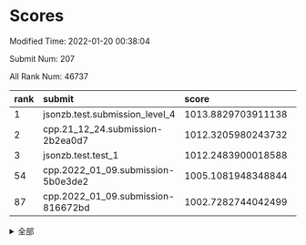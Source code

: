 # Scores

Modified Time: 2022-01-20 00:38:04

Submit Num: 207

All Rank Num: 46737

| rank |               submit               |       score        |       sigma        | pk_num |
| :--- | :--------------------------------- | :----------------- | :----------------- | :----- |
| 1    | jsonzb.test.submission_level_4     | 1013.8829703911138 | 0.822394303536934  | 906    |
| 2    | cpp.21_12_24.submission-2b2ea0d7   | 1012.3205980243732 | 0.758767082839124  | 902    |
| 3    | jsonzb.test.test_1                 | 1012.2483900018588 | 0.7887233763834621 | 843    |
| 54   | cpp.2022_01_09.submission-5b0e3de2 | 1005.1081948348844 | 0.7266861668793421 | 902    |
| 87   | cpp.2022_01_09.submission-816672bd | 1002.7282744042499 | 0.7021832284477331 | 902    |


<details>
<summary>全部</summary>

| rank |                 submit                 |       score        |       sigma        | pk_num |
| :--- | :------------------------------------- | :----------------- | :----------------- | :----- |
| 1    | jsonzb.test.submission_level_4         | 1013.8829703911138 | 0.822394303536934  | 906    |
| 2    | cpp.21_12_24.submission-2b2ea0d7       | 1012.3205980243732 | 0.758767082839124  | 902    |
| 3    | jsonzb.test.test_1                     | 1012.2483900018588 | 0.7887233763834621 | 843    |
| 4    | gobigger.level_3.submission_level_3_33 | 1011.3353841328684 | 0.7496829007423673 | 907    |
| 5    | gobigger.level_3.submission_level_3_37 | 1011.2787426347693 | 0.7574630168814575 | 902    |
| 6    | gobigger.level_3.submission_level_3_36 | 1011.2289683216449 | 0.7732733621191854 | 901    |
| 7    | gobigger.level_3.submission_level_3_35 | 1010.7521369555648 | 0.7273815672131716 | 902    |
| 8    | gobigger.level_3.submission_level_3_11 | 1010.744180249483  | 0.746900314376662  | 901    |
| 9    | gobigger.level_3.submission_level_3_47 | 1010.6040866662158 | 0.7551429940639969 | 908    |
| 10   | gobigger.level_3.submission_level_3_8  | 1010.5601838554237 | 0.7460157854849676 | 906    |
| 11   | gobigger.level_3.submission_level_3_4  | 1010.5517905363945 | 0.7609694030083477 | 898    |
| 12   | gobigger.level_3.submission_level_3_0  | 1010.5347854699871 | 0.7468450535840171 | 908    |
| 13   | gobigger.level_3.submission_level_3_16 | 1010.4845358345353 | 0.753250399112723  | 904    |
| 14   | gobigger.level_3.submission_level_3_41 | 1010.4804119681235 | 0.7461890568721863 | 907    |
| 15   | gobigger.level_3.submission_level_3_42 | 1010.4792368028482 | 0.7501563316793205 | 905    |
| 16   | gobigger.level_3.submission_level_3_29 | 1010.4045203942161 | 0.7458157126046748 | 905    |
| 17   | gobigger.level_3.submission_level_3_24 | 1010.2663877048943 | 0.7398556516152875 | 898    |
| 18   | gobigger.level_3.submission_level_3_1  | 1010.18866113723   | 0.7505335439215098 | 909    |
| 19   | gobigger.level_3.submission_level_3_38 | 1010.162923556432  | 0.7518867709356238 | 904    |
| 20   | gobigger.level_3.submission_level_3_46 | 1010.1222786759356 | 0.7491956343165844 | 904    |
| 21   | gobigger.level_3.submission_level_3_32 | 1010.026362358057  | 0.7402006591296668 | 902    |
| 22   | gobigger.level_3.submission_level_3_21 | 1009.9565869241397 | 0.751767886717285  | 905    |
| 23   | gobigger.level_3.submission_level_3_45 | 1009.933933835169  | 0.7606099345000702 | 902    |
| 24   | gobigger.level_3.submission_level_3_2  | 1009.8905537052563 | 0.7592820900650685 | 905    |
| 25   | gobigger.level_3.submission_level_3_6  | 1009.8765888750122 | 0.7663075437463247 | 902    |
| 26   | gobigger.level_3.submission_level_3_19 | 1009.8533658505453 | 0.7347916699148243 | 898    |
| 27   | gobigger.level_3.submission_level_3_20 | 1009.7948465122646 | 0.7323780984667678 | 906    |
| 28   | gobigger.level_3.submission_level_3_10 | 1009.6904248860744 | 0.7530200778259386 | 905    |
| 29   | gobigger.level_3.submission_level_3_15 | 1009.6275538955164 | 0.7304503970740079 | 905    |
| 30   | gobigger.level_3.submission_level_3_31 | 1009.5794283763431 | 0.738981423628136  | 905    |
| 31   | gobigger.level_3.submission_level_3_34 | 1009.5716717969756 | 0.7527159967217911 | 905    |
| 32   | gobigger.level_3.submission_level_3_43 | 1009.4697057104627 | 0.7393505204608526 | 909    |
| 33   | gobigger.level_3.submission_level_3_26 | 1009.4392198248303 | 0.7515033909939148 | 903    |
| 34   | gobigger.level_3.submission_level_3_13 | 1009.4277175159833 | 0.752258203804419  | 902    |
| 35   | gobigger.level_3.submission_level_3_12 | 1009.3880550884983 | 0.7463729600858185 | 907    |
| 36   | gobigger.level_3.submission_level_3_28 | 1009.321767640551  | 0.7422008698375406 | 906    |
| 37   | gobigger.level_3.submission_level_3_30 | 1009.271021207049  | 0.7404341269750346 | 897    |
| 38   | gobigger.level_3.submission_level_3_44 | 1009.176045330913  | 0.747307062591619  | 903    |
| 39   | gobigger.level_3.submission_level_3_23 | 1009.1150061552312 | 0.7336841261086309 | 899    |
| 40   | gobigger.level_3.submission_level_3_48 | 1009.1059683103035 | 0.7469308837547542 | 901    |
| 41   | gobigger.level_3.submission_level_3_40 | 1009.0223101395351 | 0.7306260967516703 | 901    |
| 42   | gobigger.level_3.submission_level_3_18 | 1008.9953536551301 | 0.7419188170903785 | 903    |
| 43   | gobigger.level_3.submission_level_3_49 | 1008.9790578822469 | 0.7663089676870798 | 908    |
| 44   | gobigger.level_3.submission_level_3_3  | 1008.9768728169449 | 0.7426674993324343 | 904    |
| 45   | gobigger.level_3.submission_level_3_39 | 1008.9509605134059 | 0.7295595337259204 | 908    |
| 46   | gobigger.level_3.submission_level_3_9  | 1008.93748128236   | 0.7375156548679408 | 905    |
| 47   | gobigger.level_3.submission_level_3_5  | 1008.917127741653  | 0.7453491703925358 | 906    |
| 48   | gobigger.level_3.submission_level_3_25 | 1008.713875274802  | 0.7450275466355396 | 904    |
| 49   | gobigger.level_3.submission_level_3_22 | 1008.5994498998326 | 0.7319491729491759 | 910    |
| 50   | gobigger.level_3.submission_level_3_17 | 1008.5839097158295 | 0.7202100036171305 | 905    |
| 51   | gobigger.level_3.submission_level_3_14 | 1008.3518084433654 | 0.7567187941646653 | 904    |
| 52   | gobigger.level_3.submission_level_3_7  | 1008.3164655632366 | 0.7405184938776711 | 902    |
| 53   | gobigger.level_3.submission_level_3_27 | 1008.1363415109768 | 0.737690515267166  | 904    |
| 54   | cpp.2022_01_09.submission-5b0e3de2     | 1005.1081948348844 | 0.7266861668793421 | 902    |
| 55   | gobigger.level_1.submission_level_1_33 | 1004.9017642156036 | 0.7217638005924975 | 903    |
| 56   | gobigger.level_1.submission_level_1_18 | 1004.3405158700758 | 0.7337570073531874 | 903    |
| 57   | gobigger.level_1.submission_level_1_0  | 1004.325706918736  | 0.7349764427995436 | 904    |
| 58   | gobigger.level_1.submission_level_1_32 | 1004.1734018946895 | 0.7083510727290502 | 901    |
| 59   | gobigger.level_1.submission_level_1_23 | 1004.0704099900876 | 0.7195989672775658 | 901    |
| 60   | gobigger.level_1.submission_level_1_42 | 1004.0255876870444 | 0.7280607595742257 | 905    |
| 61   | gobigger.level_1.submission_level_1_39 | 1004.0096331823843 | 0.7089065539764758 | 905    |
| 62   | gobigger.level_1.submission_level_1_19 | 1003.8225106403432 | 0.7172061492593194 | 902    |
| 63   | gobigger.level_1.submission_level_1_27 | 1003.8048708501367 | 0.7225885511760965 | 906    |
| 64   | gobigger.level_1.submission_level_1_45 | 1003.778098179078  | 0.7224474967042293 | 899    |
| 65   | gobigger.level_1.submission_level_1_13 | 1003.7626680758824 | 0.7117229260718467 | 903    |
| 66   | gobigger.level_1.submission_level_1_16 | 1003.6357400413032 | 0.7231995885315871 | 905    |
| 67   | gobigger.level_1.submission_level_1_29 | 1003.597130892223  | 0.7252670897370551 | 907    |
| 68   | gobigger.level_1.submission_level_1_22 | 1003.5657607206477 | 0.7245000486332132 | 908    |
| 69   | gobigger.level_1.submission_level_1_28 | 1003.5082285794105 | 0.7091332723278145 | 903    |
| 70   | gobigger.level_1.submission_level_1_8  | 1003.4555233536131 | 0.7279652763432021 | 904    |
| 71   | gobigger.level_1.submission_level_1_24 | 1003.3256343766494 | 0.7208914745647544 | 902    |
| 72   | gobigger.level_1.submission_level_1_40 | 1003.3167135537128 | 0.7222921588299688 | 900    |
| 73   | gobigger.level_1.submission_level_1_14 | 1003.2616328039044 | 0.7064408174177484 | 902    |
| 74   | gobigger.level_1.submission_level_1_2  | 1003.2096384653695 | 0.7136219226007251 | 904    |
| 75   | gobigger.level_1.submission_level_1_36 | 1003.2090809255711 | 0.7082886177917734 | 897    |
| 76   | gobigger.level_1.submission_level_1_34 | 1003.2055576001809 | 0.7192019102044701 | 904    |
| 77   | gobigger.level_1.submission_level_1_30 | 1003.196507944399  | 0.7056173169633789 | 902    |
| 78   | gobigger.level_1.submission_level_1_49 | 1003.1951531639819 | 0.7133019341291773 | 904    |
| 79   | gobigger.level_1.submission_level_1_17 | 1003.1756817088525 | 0.7193782189875155 | 905    |
| 80   | gobigger.level_1.submission_level_1_6  | 1003.167436511129  | 0.7207745634250468 | 903    |
| 81   | gobigger.level_1.submission_level_1_15 | 1003.0173000972031 | 0.713389648779766  | 907    |
| 82   | gobigger.level_1.submission_level_1_3  | 1002.9931756920014 | 0.7172255543099777 | 905    |
| 83   | gobigger.level_1.submission_level_1_10 | 1002.9542830056097 | 0.7143371641300451 | 903    |
| 84   | gobigger.level_1.submission_level_1_25 | 1002.812922312562  | 0.709418176569641  | 909    |
| 85   | gobigger.level_1.submission_level_1_9  | 1002.7718204775707 | 0.7181283042307008 | 908    |
| 86   | gobigger.level_1.submission_level_1_38 | 1002.766696558722  | 0.7137798016514125 | 904    |
| 87   | cpp.2022_01_09.submission-816672bd     | 1002.7282744042499 | 0.7021832284477331 | 902    |
| 88   | gobigger.level_1.submission_level_1_11 | 1002.6970528558409 | 0.7165656292708318 | 906    |
| 89   | gobigger.level_1.submission_level_1_12 | 1002.6596932584009 | 0.7189285880255143 | 904    |
| 90   | gobigger.level_1.submission_level_1_20 | 1002.6591225273997 | 0.7194497442129572 | 902    |
| 91   | gobigger.level_1.submission_level_1_5  | 1002.6073162669447 | 0.7120283609422711 | 900    |
| 92   | gobigger.level_1.submission_level_1_41 | 1002.6049179592994 | 0.7134153567603696 | 907    |
| 93   | gobigger.level_1.submission_level_1_37 | 1002.5835179780663 | 0.7125380982156151 | 903    |
| 94   | gobigger.level_1.submission_level_1_47 | 1002.5432778658961 | 0.7028443976753447 | 905    |
| 95   | gobigger.level_1.submission_level_1_48 | 1002.4878319423857 | 0.6994135870257594 | 909    |
| 96   | gobigger.level_1.submission_level_1_4  | 1002.4177889070805 | 0.7078204687774607 | 905    |
| 97   | gobigger.level_1.submission_level_1_44 | 1002.3691048021434 | 0.7165793460733473 | 905    |
| 98   | gobigger.level_1.submission_level_1_7  | 1002.2568560620721 | 0.7138394666228324 | 903    |
| 99   | gobigger.level_1.submission_level_1_31 | 1002.1652363231905 | 0.7129236967185045 | 903    |
| 100  | gobigger.level_1.submission_level_1_43 | 1002.16025373746   | 0.7098182863679289 | 903    |
| 101  | gobigger.level_1.submission_level_1_21 | 1001.9820767178159 | 0.7033396419208051 | 899    |
| 102  | gobigger.level_1.submission_level_1_35 | 1001.9788240356402 | 0.7219174050012735 | 903    |
| 103  | gobigger.level_1.submission_level_1_26 | 1001.8576491843676 | 0.7140595204862704 | 904    |
| 104  | gobigger.level_1.submission_level_1_46 | 1001.8315792469504 | 0.7257870728827763 | 899    |
| 105  | gobigger.level_1.submission_level_1_1  | 1001.7768520471261 | 0.7093568074450656 | 902    |
| 106  | gobigger.random.submission_random_28   | 997.6542135823246  | 0.7031671126106827 | 898    |
| 107  | gobigger.random.submission_random_3    | 997.20628081886    | 0.716590462981801  | 897    |
| 108  | gobigger.random.submission_random_39   | 996.9612287405042  | 0.7111452726992024 | 904    |
| 109  | gobigger.random.submission_random_46   | 996.9228750871711  | 0.7136856821894458 | 903    |
| 110  | gobigger.random.submission_random_9    | 996.857490510568   | 0.710388920793953  | 900    |
| 111  | gobigger.random.submission_random_20   | 996.8398276853775  | 0.7216629611713596 | 907    |
| 112  | gobigger.random.submission_random_18   | 996.8066449526895  | 0.7200498269157207 | 901    |
| 113  | gobigger.random.submission_random_40   | 996.7294294119033  | 0.719116991466811  | 905    |
| 114  | gobigger.random.submission_random_6    | 996.7052154799676  | 0.7131444693041791 | 906    |
| 115  | gobigger.random.submission_random_14   | 996.6974422822152  | 0.7132906958095793 | 908    |
| 116  | gobigger.random.submission_random_23   | 996.647812123629   | 0.7106512972888656 | 904    |
| 117  | gobigger.random.submission_random_37   | 996.5497902467923  | 0.7042282528375997 | 902    |
| 118  | gobigger.random.submission_random_25   | 996.5377694652196  | 0.7122442457964483 | 909    |
| 119  | gobigger.random.submission_random_13   | 996.537203018289   | 0.725003305841177  | 903    |
| 120  | gobigger.random.submission_random_35   | 996.3907731637316  | 0.7152009944959357 | 903    |
| 121  | gobigger.random.submission_random_29   | 996.3122770531968  | 0.7137754591746073 | 899    |
| 122  | gobigger.random.submission_random_19   | 996.1740333268433  | 0.7093529140504925 | 904    |
| 123  | gobigger.random.submission_random_47   | 996.1522645700264  | 0.7051201226456886 | 907    |
| 124  | gobigger.random.submission_random_21   | 996.0988866480308  | 0.716751969084484  | 899    |
| 125  | gobigger.random.submission_random_10   | 996.0930278278163  | 0.7248972010031737 | 906    |
| 126  | gobigger.random.submission_random_24   | 996.0901620291874  | 0.7151151598006157 | 898    |
| 127  | gobigger.random.submission_random_5    | 996.0744525875157  | 0.7137506498173403 | 905    |
| 128  | gobigger.random.submission_random_34   | 996.0141764215003  | 0.7078467932196473 | 903    |
| 129  | gobigger.random.submission_random_7    | 996.0060033815238  | 0.708388836315333  | 905    |
| 130  | gobigger.random.submission_random_41   | 995.9514787057353  | 0.6991384099789204 | 902    |
| 131  | gobigger.random.submission_random_1    | 995.936775836847   | 0.7093226282370041 | 905    |
| 132  | gobigger.random.submission_random_36   | 995.9312815912606  | 0.7377636575013232 | 902    |
| 133  | gobigger.random.submission_random_43   | 995.92808323028    | 0.7293030027121589 | 901    |
| 134  | gobigger.random.submission_random_4    | 995.9191119540787  | 0.7208960469148069 | 904    |
| 135  | gobigger.random.submission_random_38   | 995.9165144038806  | 0.7250565106391155 | 900    |
| 136  | gobigger.random.submission_random_45   | 995.7273826120302  | 0.7047526062062333 | 903    |
| 137  | gobigger.random.submission_random_16   | 995.7203941059822  | 0.7190480155999375 | 904    |
| 138  | gobigger.random.submission_random_2    | 995.686956639889   | 0.7150878987032228 | 897    |
| 139  | gobigger.random.submission_random_11   | 995.6820600947184  | 0.7425828943240583 | 903    |
| 140  | gobigger.random.submission_random_44   | 995.6645431987621  | 0.7309633333935014 | 900    |
| 141  | gobigger.random.submission_random_22   | 995.6422629996445  | 0.7306762581541052 | 904    |
| 142  | gobigger.random.submission_random_17   | 995.6165049347451  | 0.7136280620536336 | 905    |
| 143  | gobigger.random.submission_random_49   | 995.5324105262127  | 0.7156091437617893 | 903    |
| 144  | gobigger.random.submission_random_15   | 995.521817764112   | 0.7050690511467285 | 897    |
| 145  | gobigger.random.submission_random_42   | 995.516887516881   | 0.7277952297095697 | 900    |
| 146  | gobigger.random.submission_random_12   | 995.5149678152557  | 0.725889281873598  | 904    |
| 147  | gobigger.random.submission_random_26   | 995.3435374531639  | 0.7270401063817392 | 903    |
| 148  | gobigger.random.submission_random_0    | 995.3158351585898  | 0.7426131523253372 | 903    |
| 149  | gobigger.random.submission_random_31   | 995.1992012283984  | 0.7311088048655107 | 906    |
| 150  | gobigger.random.submission_random_48   | 995.1169115762436  | 0.7304717265824248 | 900    |
| 151  | gobigger.random.submission_random_32   | 995.0456766796094  | 0.7149736916259585 | 899    |
| 152  | gobigger.random.submission_random_33   | 995.0308640831153  | 0.7192505070949318 | 904    |
| 153  | gobigger.random.submission_random_30   | 994.9934056366742  | 0.7111254600286376 | 904    |
| 154  | gobigger.random.submission_random_27   | 994.9215261733284  | 0.7162473898826159 | 903    |
| 155  | gobigger.level_2.submission_level_2_33 | 994.4411095705402  | 0.735020472689489  | 904    |
| 156  | gobigger.random.submission_random_8    | 994.3868560617768  | 0.7201615363464425 | 897    |
| 157  | gobigger.level_2.submission_level_2_32 | 994.3623334067061  | 0.7326242180128881 | 896    |
| 158  | gobigger.level_2.submission_level_2_3  | 994.0569084988235  | 0.73598770626503   | 901    |
| 159  | gobigger.level_2.submission_level_2_1  | 993.9650842352321  | 0.7546986710618364 | 908    |
| 160  | gobigger.level_2.submission_level_2_35 | 993.9246127329964  | 0.7322282389190038 | 904    |
| 161  | gobigger.level_2.submission_level_2_4  | 993.69511271242    | 0.738044482310999  | 906    |
| 162  | gobigger.level_2.submission_level_2_43 | 993.4400787985356  | 0.7421765189100173 | 901    |
| 163  | gobigger.level_2.submission_level_2_42 | 993.3474634249525  | 0.736996328734349  | 904    |
| 164  | gobigger.level_2.submission_level_2_11 | 993.3162351746596  | 0.7589424376428434 | 904    |
| 165  | gobigger.level_2.submission_level_2_5  | 993.3131642399251  | 0.7275907410894251 | 902    |
| 166  | gobigger.level_2.submission_level_2_8  | 992.9912318990606  | 0.744454775774776  | 899    |
| 167  | gobigger.level_2.submission_level_2_41 | 992.9800342335204  | 0.7548768455815764 | 906    |
| 168  | gobigger.level_2.submission_level_2_26 | 992.8883602766891  | 0.7504162717456998 | 905    |
| 169  | gobigger.level_2.submission_level_2_14 | 992.8170553270013  | 0.7583412883075463 | 901    |
| 170  | gobigger.level_2.submission_level_2_22 | 992.8008725382139  | 0.7445174071171988 | 908    |
| 171  | gobigger.level_2.submission_level_2_20 | 992.7823194960969  | 0.7400903566177687 | 904    |
| 172  | gobigger.level_2.submission_level_2_28 | 992.7812846202218  | 0.7469409984174381 | 899    |
| 173  | gobigger.level_2.submission_level_2_45 | 992.774741224765   | 0.7332205022810885 | 903    |
| 174  | gobigger.level_2.submission_level_2_40 | 992.7419273826789  | 0.7329210798081885 | 910    |
| 175  | gobigger.level_2.submission_level_2_30 | 992.6937311029737  | 0.7295356329092664 | 900    |
| 176  | gobigger.level_2.submission_level_2_13 | 992.6713210463515  | 0.741767559871566  | 909    |
| 177  | gobigger.level_2.submission_level_2_25 | 992.613838508406   | 0.7448014320866272 | 904    |
| 178  | gobigger.level_2.submission_level_2_0  | 992.5934580289764  | 0.7583522175317692 | 904    |
| 179  | gobigger.level_2.submission_level_2_10 | 992.513475690742   | 0.7550217224718551 | 901    |
| 180  | gobigger.level_2.submission_level_2_46 | 992.4073349372131  | 0.738531482783847  | 903    |
| 181  | gobigger.level_2.submission_level_2_17 | 992.2675350726877  | 0.7380379332523819 | 905    |
| 182  | gobigger.level_2.submission_level_2_2  | 992.2164078993401  | 0.758454034247495  | 902    |
| 183  | gobigger.level_2.submission_level_2_48 | 992.1156519568339  | 0.7778776395073367 | 912    |
| 184  | gobigger.level_2.submission_level_2_12 | 992.0854985922019  | 0.754052722310506  | 901    |
| 185  | gobigger.level_2.submission_level_2_44 | 992.0550939900891  | 0.7422603386182651 | 904    |
| 186  | gobigger.level_2.submission_level_2_27 | 992.0149033238692  | 0.7533604367558198 | 900    |
| 187  | gobigger.level_2.submission_level_2_7  | 991.9780458238081  | 0.7545704545540887 | 902    |
| 188  | gobigger.level_2.submission_level_2_24 | 991.9721103321972  | 0.7356533451258219 | 904    |
| 189  | gobigger.level_2.submission_level_2_23 | 991.923424267948   | 0.7667839614617415 | 904    |
| 190  | gobigger.level_2.submission_level_2_34 | 991.9195815556702  | 0.7436626055368877 | 902    |
| 191  | gobigger.level_2.submission_level_2_37 | 991.8751893365351  | 0.7577475944181268 | 901    |
| 192  | gobigger.level_2.submission_level_2_18 | 991.8435264822666  | 0.7508579566660862 | 901    |
| 193  | gobigger.level_2.submission_level_2_47 | 991.709869856588   | 0.7451695809651443 | 905    |
| 194  | gobigger.level_2.submission_level_2_15 | 991.4626689929149  | 0.780181003919041  | 909    |
| 195  | gobigger.level_2.submission_level_2_36 | 991.4122837404316  | 0.7618119768999533 | 907    |
| 196  | gobigger.level_2.submission_level_2_9  | 991.1430344849995  | 0.7507347939470096 | 903    |
| 197  | gobigger.level_2.submission_level_2_6  | 991.1285481138461  | 0.7763253335960935 | 902    |
| 198  | gobigger.level_2.submission_level_2_31 | 991.0262585370893  | 0.758459719615468  | 907    |
| 199  | gobigger.level_2.submission_level_2_21 | 990.9675026755125  | 0.7492065614490202 | 902    |
| 200  | gobigger.level_2.submission_level_2_38 | 990.5579166235705  | 0.8086895953860723 | 901    |
| 201  | gobigger.level_2.submission_level_2_49 | 990.5313368058771  | 0.7832798270813632 | 903    |
| 202  | gobigger.level_2.submission_level_2_29 | 990.4907797623983  | 0.7867738199854375 | 904    |
| 203  | gobigger.level_2.submission_level_2_39 | 990.3255262104008  | 0.7603197521804168 | 904    |
| 204  | gobigger.level_2.submission_level_2_16 | 990.2480963036919  | 0.7641535005760578 | 906    |
| 205  | gobigger.level_2.submission_level_2_19 | 989.6303950659723  | 0.7907650615284715 | 906    |
| 206  | gobigger.none.submission_none_1        | 977.2565848809433  | 1.3886287872913137 | 899    |
| 207  | gobigger.none.submission_none_0        | 975.7812783922764  | 1.5272743519767695 | 905    |

</details>